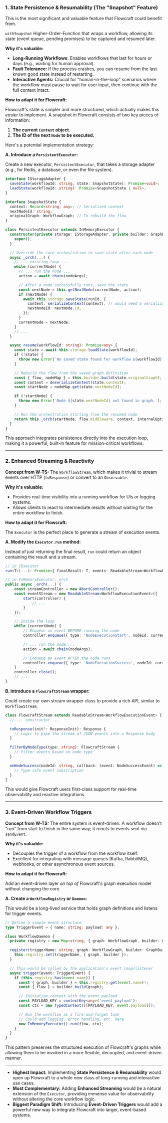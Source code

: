### 1. State Persistence & Resumability (The "Snapshot" Feature)

This is the most significant and valuable feature that Flowcraft could benefit from.

`withSnapshot` Higher-Order-Function that wraps a workflow, allowing its state (event queue, pending promises) to be captured and resumed later.

**Why it's valuable:**
*   **Long-Running Workflows:** Enables workflows that last for hours or days (e.g., waiting for human approval).
*   **Fault Tolerance:** If the process crashes, you can resume from the last known good state instead of restarting.
*   **Interactive Agents:** Crucial for "human-in-the-loop" scenarios where the workflow must pause to wait for user input, then continue with the full context intact.

**How to adapt it for Flowcraft:**

Flowcraft's state is simpler and more structured, which actually makes this *easier* to implement. A snapshot in Flowcraft consists of two key pieces of information:
1.  **The current `Context` object.**
2.  **The ID of the next `Node` to be executed.**

Here's a potential implementation strategy:

**A. Introduce a `PersistentExecutor`:**

Create a new executor, `PersistentExecutor`, that takes a storage adapter (e.g., for Redis, a database, or even the file system).

```typescript
interface IStorageAdapter {
  saveState(workflowId: string, state: SnapshotState): Promise<void>;
  loadState(workflowId: string): Promise<SnapshotState | null>;
}

interface SnapshotState {
  context: Record<string, any>; // Serialized context
  nextNodeId: string;
  originalGraph: WorkflowGraph; // To rebuild the flow
}

class PersistentExecutor extends InMemoryExecutor {
  constructor(private storage: IStorageAdapter, private builder: GraphBuilder<any, any>) {
    super();
  }

  // Override the core orchestration to save state after each node
  async _orch(...) {
    // ... existing loop ...
    while (currentNode) {
      // ... run the node ...
      action = await chain(nodeArgs);

      // After a node successfully runs, save the state
      const nextNode = this.getNextNode(currentNode, action);
      if (nextNode) {
        await this.storage.saveState(runId, {
          context: serializeContext(context), // would need a serialization util
          nextNodeId: nextNode.id,
        });
      }
      currentNode = nextNode;
    }
    // ...
  }

  async resume(workflowId: string): Promise<any> {
    const state = await this.storage.loadState(workflowId);
    if (!state) {
      throw new Error(`No saved state found for workflow ${workflowId}`);
    }

    // Rebuild the flow from the saved graph definition
    const { flow, nodeMap } = this.builder.build(state.originalGraph);
    const context = deserializeContext(state.context);
    const startNode = nodeMap.get(state.nextNodeId);

    if (!startNode) {
      throw new Error(`Node ${state.nextNodeId} not found in graph.`);
    }

    // Run the orchestration starting from the resumed node
    return this._orch(startNode, flow.middleware, context, internalOptions);
  }
}
```

This approach integrates persistence directly into the execution loop, making it a powerful, built-in feature for mission-critical workflows.

---

### 2. Enhanced Streaming & Reactivity

**Concept from W-TS:** The `WorkflowStream`, which makes it trivial to stream events over HTTP (`toResponse`) or convert to an `Observable`.

**Why it's valuable:**
*   Provides real-time visibility into a running workflow for UIs or logging systems.
*   Allows clients to react to intermediate results without waiting for the entire workflow to finish.

**How to adapt it for Flowcraft:**

The `Executor` is the perfect place to generate a stream of execution events.

**A. Modify the `Executor.run` method:**

Instead of just returning the final result, `run` could return an object containing the result and a stream.

```typescript
// in IExecutor
run<T>(...): Promise<{ finalResult: T, events: ReadableStream<WorkflowExecutionEvent> }>;

// in InMemoryExecutor._orch
public async _orch(...) {
    const streamController = new AbortController();
    const eventStream = new ReadableStream<WorkflowExecutionEvent>({
        start(controller) {
            // ...
        }
    });

    // Inside the loop
    while (currentNode) {
        // Enqueue an event BEFORE running the node
        controller.enqueue({ type: 'NodeExecutionStart', nodeId: currentNode.id, timestamp: Date.now() });

        // ... run the node ...
        action = await chain(nodeArgs);

        // Enqueue an event AFTER the node runs
        controller.enqueue({ type: 'NodeExecutionSuccess', nodeId: currentNode.id, action, timestamp: Date.now() });
    }
    controller.close();
    // ...
}
```

**B. Introduce a `FlowcraftStream` wrapper:**

Could create our own stream wrapper class to provide a rich API, similar to `WorkflowStream`.

```typescript
class FlowcraftStream extends ReadableStream<WorkflowExecutionEvent> {
  // ... constructor ...

  toResponse(init?: ResponseInit): Response {
    // Logic to pipe the stream of JSON events into a Response body
  }

  filterByNodeType(type: string): FlowcraftStream {
    // Filter events based on node type
  }

  onNodeSuccess(nodeId: string, callback: (event: NodeSuccessEvent) => void): () => void {
    // Type-safe event subscription
  }
}
```

This would give Flowcraft users first-class support for real-time observability and reactive integrations.

---

### 3. Event-Driven Workflow Triggers

**Concept from W-TS:** The entire system is event-driven. A workflow doesn't "run" from start to finish in the same way; it *reacts* to events sent via `sendEvent`.

**Why it's valuable:**
*   Decouples the trigger of a workflow from the workflow itself.
*   Excellent for integrating with message queues (Kafka, RabbitMQ), webhooks, or other asynchronous event sources.

**How to adapt it for Flowcraft:**

Add an event-driven layer *on top of* Flowcraft's graph execution model without changing the core.

**A. Create a `WorkflowRegistry` or `Daemon`:**

This would be a long-lived service that holds graph definitions and listens for trigger events.

```typescript
// Define a simple event structure
type TriggerEvent = { name: string; payload: any };

class WorkflowDaemon {
  private registry = new Map<string, { graph: WorkflowGraph, builder: GraphBuilder<any,any> }>();

  register(triggerName: string, graph: WorkflowGraph, builder: GraphBuilder<any,any>) {
    this.registry.set(triggerName, { graph, builder });
  }

  // This would be called by the application's event loop/listener
  async trigger(event: TriggerEvent) {
    if (this.registry.has(event.name)) {
      const { graph, builder } = this.registry.get(event.name)!;
      const { flow } = builder.build(graph);

      // Initialize context with the event payload
      const PAYLOAD_KEY = contextKey<any>('event_payload');
      const ctx = new TypedContext([[PAYLOAD_KEY, event.payload]]);

      // Run the workflow as a fire-and-forget task
      // Could add logging, error handling, etc. here
      new InMemoryExecutor().run(flow, ctx);
    }
  }
}
```

This pattern preserves the structured execution of Flowcraft's graphs while allowing them to be invoked in a more flexible, decoupled, and event-driven manner.

---

*   **Highest Impact:** Implementing **State Persistence & Resumability** would open up Flowcraft to a whole new class of long-running and interactive use cases.
*   **Most Complementary:** Adding **Enhanced Streaming** would be a natural extension of the `Executor`, providing immense value for observability without altering the core workflow logic.
*   **Biggest Paradigm Shift:** Introducing **Event-Driven Triggers** would add a powerful new way to integrate Flowcraft into larger, event-based systems.
